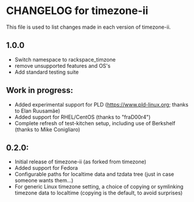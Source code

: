 # CHANGELOG for timezone-ii

This file is used to list changes made in each version of timezone-ii.

## 1.0.0
* Switch namespace to rackspace_timzone
* remove unsupported features and OS's
* Add standard testing suite

## Work in progress:

* Added experimental support for PLD (https://www.pld-linux.org; thanks to Elan
  Ruusamäe)
* Added support for RHEL/CentOS (thanks to "fraD00r4")
* Complete refresh of test-kitchen setup, including use of Berkshelf (thanks to
  Mike Conigliaro)

## 0.2.0:

* Initial release of timezone-ii (as forked from timezone)
* Added support for Fedora
* Configurable paths for localtime data and tzdata tree (just in case someone
  wants them...)
* For generic Linux timezone setting, a choice of copying or symlinking timezone
  data to localtime (copying is the default, to avoid surprises)


